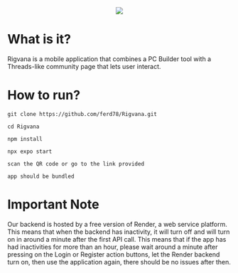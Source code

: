 


<p align="center">
  <img src="https://github.com/user-attachments/assets/6f0de4a4-734f-467d-8d72-a9e44465a752"/>
</p>

# What is it? 
Rigvana is a mobile application that combines a PC Builder tool with a Threads-like community page that lets user interact.


# How to run?

``` git clone https://github.com/ferd78/Rigvana.git ```

``` cd Rigvana ```

``` npm install ```

``` npx expo start ```

```scan the QR code or go to the link provided```

```app should be bundled```

# Important Note

Our backend is hosted by a free version of Render, a web service platform. This means that when the backend has inactivity, it will turn off and will turn on in around a minute after the first API call. This means that if the app has had inactivities for more than an hour, please wait around a minute after pressing on the Login or Register action buttons, let the Render backend turn on, then use the application again, there should be no issues after then. 

